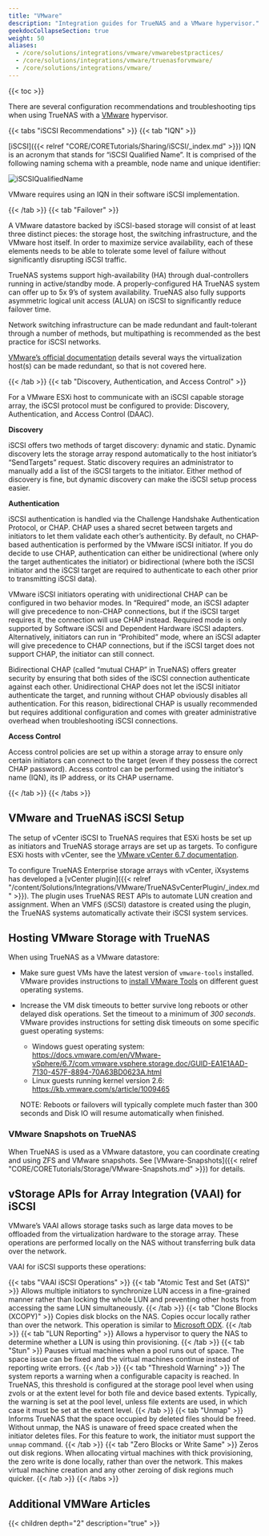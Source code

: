 ```yaml
---
title: "VMware"
description: "Integration guides for TrueNAS and a VMware hypervisor."
geekdocCollapseSection: true
weight: 50
aliases:
  - /core/solutions/integrations/vmware/vmwarebestpractices/
  - /core/solutions/integrations/vmware/truenasforvmware/
  - /core/solutions/integrations/vmware/
---
```


{{< toc >}}

There are several configuration recommendations and troubleshooting tips when using TrueNAS with a [VMware](https://www.vmware.com/) hypervisor.

{{< tabs "iSCSI Recommendations" >}}
{{< tab "IQN" >}}

[iSCSI]({{< relref "CORE/CORETutorials/Sharing/iSCSI/_index.md" >}}) IQN is an acronym that stands for “iSCSI Qualified Name”.  It is comprised of the following naming schema with a preamble, node name and unique identifier:

![iSCSIQualifiedName](/images/TrueNASCommon/iSCSIQualifiedName.png "iSCSI Qualified Name Components")

VMware requires using an IQN in their software iSCSI implementation.

{{< /tab >}}
{{< tab "Failover" >}}

A VMware datastore backed by iSCSI-based storage will consist of at least three distinct pieces: the storage host, the switching infrastructure, and the VMware host itself. In order to maximize service availability, each of these elements needs to be able to tolerate some level of failure without significantly disrupting iSCSI traffic.

TrueNAS systems support high-availability (HA) through dual-controllers running in active/standby mode. A properly-configured HA TrueNAS system can offer up to 5x 9’s of system availability. TrueNAS also fully supports asymmetric logical unit access (ALUA) on iSCSI to significantly reduce failover time.

Network switching infrastructure can be made redundant and fault-tolerant through a number of methods, but multipathing is recommended as the best practice for iSCSI networks.

[VMware’s official documentation](https://www.vmware.com/support/pubs/) details several ways the virtualization host(s) can be made redundant, so that is not covered here.

{{< /tab >}}
{{< tab "Discovery, Authentication, and Access Control" >}}

For a VMware ESXi host to communicate with an iSCSI capable storage array, the iSCSI protocol must be configured to provide: Discovery, Authentication, and Access Control (DAAC).

**Discovery**

iSCSI offers two methods of target discovery: dynamic and static. Dynamic discovery lets the storage array respond automatically to the host initiator’s “SendTargets” request. Static discovery requires an administrator to manually add a list of the iSCSI targets to the initiator. Either method of discovery is fine, but dynamic discovery can make the iSCSI setup process easier.

**Authentication**

iSCSI authentication is handled via the Challenge Handshake Authentication Protocol, or CHAP. CHAP uses a shared secret between targets and initiators to let them validate each other’s authenticity. By default, no CHAP-based authentication is performed by the VMware iSCSI initiator. If you do decide to use CHAP, authentication can either be unidirectional (where only the target authenticates the initiator) or bidirectional (where both the iSCSI initiator and the iSCSI target are required to authenticate to each other prior to transmitting iSCSI data).

VMware iSCSI initiators operating with unidirectional CHAP can be configured in two behavior modes. In “Required” mode, an iSCSI adapter will give precedence to non-CHAP connections, but if the iSCSI target requires it, the connection will use CHAP instead. Required mode is only supported by Software iSCSI and Dependent Hardware iSCSI adapters. Alternatively, initiators can run in “Prohibited” mode, where an iSCSI adapter will give precedence to CHAP connections, but if the iSCSI target does not support CHAP, the initiator can still connect.

Bidirectional CHAP (called “mutual CHAP” in TrueNAS) offers greater security by ensuring that both sides of the iSCSI connection authenticate against each other. Unidirectional CHAP does not let the iSCSI initiator authenticate the target, and running without CHAP obviously disables all authentication. For this reason, bidirectional CHAP is usually recommended but requires additional configuration and comes with greater administrative overhead when troubleshooting iSCSI connections.

**Access Control**

Access control policies are set up within a storage array to ensure only certain initiators can connect to the target (even if they possess the correct CHAP password). Access control can be performed using the initiator’s name (IQN), its IP address, or its CHAP username.

{{< /tab >}}
{{< /tabs >}}

## VMware and TrueNAS iSCSI Setup

The setup of vCenter iSCSI to TrueNAS requires that ESXi hosts be set up as initiators and TrueNAS storage arrays are set up as targets.
To configure ESXi hosts with vCenter, see the [VMware vCenter 6.7 documentation](https://docs.vmware.com/en/VMware-vSphere/6.7/vsphere-vcenter-server-67-installation-guide.pdf).

To configure TrueNAS Enterprise storage arrays with vCenter, iXsystems has developed a [vCenter plugin]({{< relref "/content/Solutions/Integrations/VMware/TrueNASvCenterPlugin/_index.md" >}}).
The plugin uses TrueNAS REST APIs to automate LUN creation and assignment.
When an VMFS (iSCSI) datastore is created using the plugin, the TrueNAS systems automatically activate their iSCSI system services.

## Hosting VMware Storage with TrueNAS

When using TrueNAS as a VMware datastore:

* Make sure guest VMs have the latest version of `vmware-tools` installed.
  VMware provides instructions to [install VMware Tools](https://www.vmware.com/support/ws5/doc/new_guest_tools_ws.html) on different guest operating systems.

* Increase the VM disk timeouts to better survive long reboots or other delayed disk operations. 
  Set the timeout to a minimum of *300 seconds*.
  VMware provides instructions for setting disk timeouts on some specific guest operating systems:

  * Windows guest operating system: https://docs.vmware.com/en/VMware-vSphere/6.7/com.vmware.vsphere.storage.doc/GUID-EA1E1AAD-7130-457F-8894-70A63BD0623A.html
  * Linux guests running kernel version 2.6: https://kb.vmware.com/s/article/1009465

  NOTE: Reboots or failovers will typically complete much faster than 300 seconds and Disk IO will resume automatically when finished.


### VMware Snapshots on TrueNAS

When TrueNAS is used as a VMware datastore, you can coordinate creating and using ZFS and VMware snapshots.
See [VMware-Snapshots]({{< relref "CORE/CORETutorials/Storage/VMware-Snapshots.md" >}}) for details.

## vStorage APIs for Array Integration (VAAI) for iSCSI

VMware’s VAAI allows storage tasks such as large data moves to be offloaded from the virtualization hardware to the storage array.
These operations are performed locally on the NAS without transferring bulk data over the network.

VAAI for iSCSI supports these operations:

{{< tabs "VAAI iSCSI Operations" >}}
{{< tab "Atomic Test and Set (ATS)" >}}
Allows multiple initiators to synchronize LUN access in a fine-grained manner rather than locking the whole LUN and preventing other hosts from accessing the same LUN simultaneously.
{{< /tab >}}
{{< tab "Clone Blocks (XCOPY)" >}}
Copies disk blocks on the NAS.
Copies occur locally rather than over the network.
This operation is similar to [Microsoft ODX](https://docs.microsoft.com/en-us/windows-hardware/drivers/storage/offloaded-data-transfer).
{{< /tab >}}
{{< tab "LUN Reporting" >}}
Allows a hypervisor to query the NAS to determine whether a LUN is using thin provisioning.
{{< /tab >}}
{{< tab "Stun" >}}
Pauses virtual machines when a pool runs out of space.
The space issue can be fixed and the virtual machines continue instead of reporting write errors.
{{< /tab >}}
{{< tab "Threshold Warning" >}}
The system reports a warning when a configurable capacity is reached.
In TrueNAS, this threshold is configured at the storage pool level when using zvols or at the extent level for both file and device based extents.
Typically, the warning is set at the pool level, unless file extents are used, in which case it must be set at the extent level.
{{< /tab >}}
{{< tab "Unmap" >}}
Informs TrueNAS that the space occupied by deleted files should be freed.
Without unmap, the NAS is unaware of freed space created when the initiator deletes files.
For this feature to work, the initiator must support the `unmap` command.
{{< /tab >}}
{{< tab "Zero Blocks or Write Same" >}}
Zeros out disk regions.
When allocating virtual machines with thick provisioning, the zero write is done locally, rather than over the network.
This makes virtual machine creation and any other zeroing of disk regions much quicker.
{{< /tab >}}
{{< /tabs >}}

## Additional VMWare Articles

{{< children depth="2" description="true" >}}
